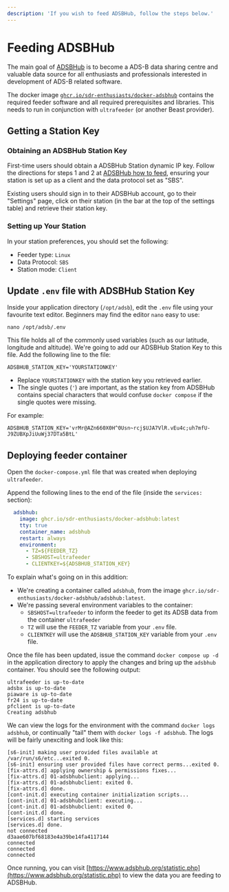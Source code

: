```yaml
---
description: 'If you wish to feed ADSBHub, follow the steps below.'
---
```


# Feeding ADSBHub

The main goal of [ADSBHub](https://adsbhub.org/) is to become a ADS-B data sharing centre and valuable data source for all enthusiasts and professionals interested in development of ADS-B related software.

The docker image [`ghcr.io/sdr-enthusiasts/docker-adsbhub`](https://github.com/sdr-enthusiasts/docker-adsbhub) contains the required feeder software and all required prerequisites and libraries. This needs to run in conjunction with `ultrafeeder` \(or another Beast provider\).

## Getting a Station Key

### Obtaining an ADSBHub Station Key

First-time users should obtain a ADSBHub Station dynamic IP key. Follow the directions for steps 1 and 2 at [ADSBHub how to feed](https://www.adsbhub.org/howtofeed.php), ensuring your station is set up as a client and the data protocol set as "SBS".

Existing users should sign in to their ADSBHub account, go to their "Settings" page, click on their station \(in the bar at the top of the settings table\) and retrieve their station key.

### Setting up Your Station

In your station preferences, you should set the following:

* Feeder type: `Linux`
* Data Protocol: `SBS`
* Station mode: `Client`

## Update `.env` file with ADSBHub Station Key

Inside your application directory \(`/opt/adsb`\), edit the `.env` file using your favourite text editor. Beginners may find the editor `nano` easy to use:

```text
nano /opt/adsb/.env
```

This file holds all of the commonly used variables \(such as our latitude, longitude and altitude\). We're going to add our ADSBHub Station Key to this file. Add the following line to the file:

```text
ADSBHUB_STATION_KEY='YOURSTATIONKEY'
```

* Replace `YOURSTATIONKEY` with the station key you retrieved earlier.
* The single quotes \(`'`\) are important, as the station key from ADSBHub contains special characters that would confuse `docker compose` if the single quotes were missing.

For example:

```text
ADSBHUB_STATION_KEY='vrMr@AZn660X0H^0Usn~rcj$UJA7VlR.vEu4c;uh7mfU-J9ZUBXpJiUuWj37DTa5BtL'
```

## Deploying feeder container

Open the `docker-compose.yml` file that was created when deploying `ultrafeeder`.

Append the following lines to the end of the file \(inside the `services:` section\):

```yaml
  adsbhub:
    image: ghcr.io/sdr-enthusiasts/docker-adsbhub:latest
    tty: true
    container_name: adsbhub
    restart: always
    environment:
      - TZ=${FEEDER_TZ}
      - SBSHOST=ultrafeeder
      - CLIENTKEY=${ADSBHUB_STATION_KEY}
```

To explain what's going on in this addition:

* We're creating a container called `adsbhub`, from the image `ghcr.io/sdr-enthusiasts/docker-adsbhub/adsbhub:latest`.
* We're passing several environment variables to the container:
  * `SBSHOST=ultrafeeder` to inform the feeder to get its ADSB data from the container `ultrafeeder`
  * `TZ` will use the `FEEDER_TZ` variable from your `.env` file.
  * `CLIENTKEY` will use the `ADSBHUB_STATION_KEY` variable from your `.env` file.

Once the file has been updated, issue the command `docker compose up -d` in the application directory to apply the changes and bring up the `adsbhub` container. You should see the following output:

```text
ultrafeeder is up-to-date
adsbx is up-to-date
piaware is up-to-date
fr24 is up-to-date
pfclient is up-to-date
Creating adsbhub
```

We can view the logs for the environment with the command `docker logs adsbhub`, or continually "tail" them with `docker logs -f adsbhub`. The logs will be fairly unexciting and look like this:

```text
[s6-init] making user provided files available at /var/run/s6/etc...exited 0.
[s6-init] ensuring user provided files have correct perms...exited 0.
[fix-attrs.d] applying ownership & permissions fixes...
[fix-attrs.d] 01-adsbhubclient: applying...
[fix-attrs.d] 01-adsbhubclient: exited 0.
[fix-attrs.d] done.
[cont-init.d] executing container initialization scripts...
[cont-init.d] 01-adsbhubclient: executing...
[cont-init.d] 01-adsbhubclient: exited 0.
[cont-init.d] done.
[services.d] starting services
[services.d] done.
not connected
d3aae607bf68183e4a39be14fa4117144
connected
connected
connected
```

Once running, you can visit [https://www.adsbhub.org/statistic.php](https://www.adsbhub.org/statistic.php) to view the data you are feeding to ADSBHub.
